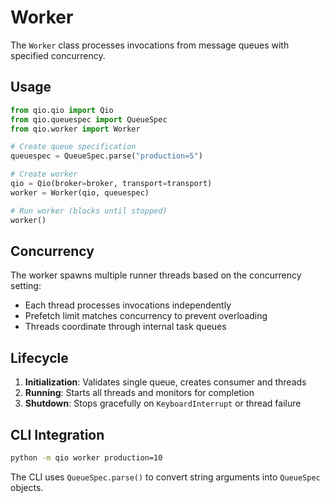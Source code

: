 # Worker

The `Worker` class processes invocations from message queues with specified concurrency.

## Usage

```python
from qio.qio import Qio
from qio.queuespec import QueueSpec
from qio.worker import Worker

# Create queue specification
queuespec = QueueSpec.parse("production=5")

# Create worker
qio = Qio(broker=broker, transport=transport)
worker = Worker(qio, queuespec)

# Run worker (blocks until stopped)
worker()
```

## Concurrency

The worker spawns multiple runner threads based on the concurrency setting:
- Each thread processes invocations independently
- Prefetch limit matches concurrency to prevent overloading
- Threads coordinate through internal task queues

## Lifecycle

1. **Initialization**: Validates single queue, creates consumer and threads
2. **Running**: Starts all threads and monitors for completion
3. **Shutdown**: Stops gracefully on `KeyboardInterrupt` or thread failure

## CLI Integration

```bash
python -m qio worker production=10
```

The CLI uses `QueueSpec.parse()` to convert string arguments into `QueueSpec` objects.

